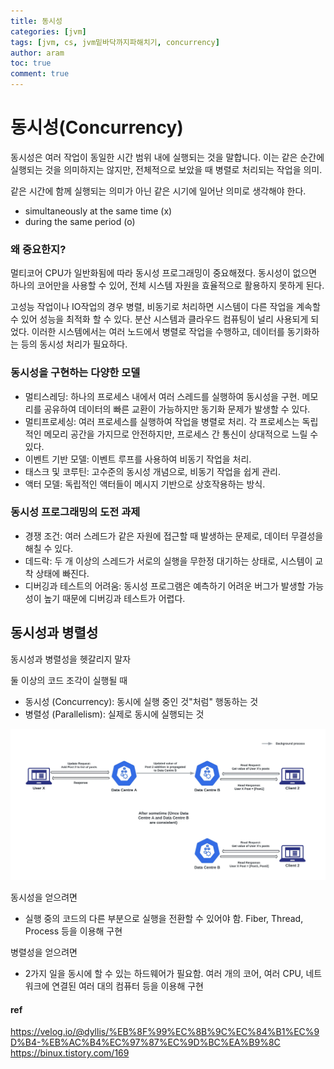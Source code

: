 ```yaml
---
title: 동시성
categories: [jvm]
tags: [jvm, cs, jvm밑바닥까지파해치기, concurrency]
author: aram
toc: true
comment: true
---
```

# 동시성(Concurrency)

동시성은 여러 작업이 동일한 시간 범위 내에 실행되는 것을 말합니다. 이는 같은 순간에 실행되는 것을 의미하지는 않지만, 전체적으로 보았을 때 병렬로 처리되는 작업을 의미.

같은 시간에 함께 실행되는 의미가 아닌 같은 시기에 일어난 의미로 생각해야 한다.

- simultaneously at the same time (x)
- during the same period (o)

### 왜 중요한지?
멀티코어 CPU가 일반화됨에 따라 동시성 프로그래밍이 중요해졌다. 동시성이 없으면 하나의 코어만을 사용할 수 있어, 전체 시스템 자원을 효율적으로 활용하지 못하게 된다.

고성능 작업이나 IO작업의 경우 병렬, 비동기로 처리하면 시스템이 다른 작업을 계속할 수 있어 성능을 최적화 할 수 있다. 
분산 시스템과 클라우드 컴퓨팅이 널리 사용되게 되었다. 이러한 시스템에서는 여러 노드에서 병렬로 작업을 수행하고, 데이터를 동기화하는 등의 동시성 처리가 필요하다.


### 동시성을 구현하는 다양한 모델
- 멀티스레딩: 하나의 프로세스 내에서 여러 스레드를 실행하여 동시성을 구현. 메모리를 공유하여 데이터의 빠른 교환이 가능하지만 동기화 문제가 발생할 수 있다.
- 멀티프로세싱: 여러 프로세스를 실행하여 작업을 병렬로 처리. 각 프로세스는 독립적인 메모리 공간을 가지므로 안전하지만, 프로세스 간 통신이 상대적으로 느릴 수 있다.
- 이벤트 기반 모델: 이벤트 루프를 사용하여 비동기 작업을 처리.
- 태스크 및 코루틴: 고수준의 동시성 개념으로, 비동기 작업을 쉽게 관리.
- 액터 모델: 독립적인 액터들이 메시지 기반으로 상호작용하는 방식.

### 동시성 프로그래밍의 도전 과제
- 경쟁 조건: 여러 스레드가 같은 자원에 접근할 때 발생하는 문제로, 데이터 무결성을 해칠 수 있다.
- 데드락: 두 개 이상의 스레드가 서로의 실행을 무한정 대기하는 상태로, 시스템이 교착 상태에 빠진다.
- 디버깅과 테스트의 어려움: 동시성 프로그램은 예측하기 어려운 버그가 발생할 가능성이 높기 때문에 디버깅과 테스트가 어렵다.


## 동시성과 병렬성
동시성과 병렬성을 헷갈리지 말자

둘 이상의 코드 조각이 실행될 때
- 동시성 (Concurrency): 동시에 실행 중인 것"처럼" 행동하는 것
- 병렬성 (Parallelism): 실제로 동시에 실행되는 것
 
![alt text](/assets/img/consistency_image.png)

동시성을 얻으려면

- 실행 중의 코드의 다른 부분으로 실행을 전환할 수 있어야 함. Fiber, Thread, Process 등을 이용해 구현
 

병렬성을 얻으려면
- 2가지 일을 동시에 할 수 있는 하드웨어가 필요함.
여러 개의 코어, 여러 CPU, 네트워크에 연결된 여러 대의 컴퓨터 등을 이용해 구현


#### ref
https://velog.io/@dyllis/%EB%8F%99%EC%8B%9C%EC%84%B1%EC%9D%B4-%EB%AC%B4%EC%97%87%EC%9D%BC%EA%B9%8C
https://binux.tistory.com/169
